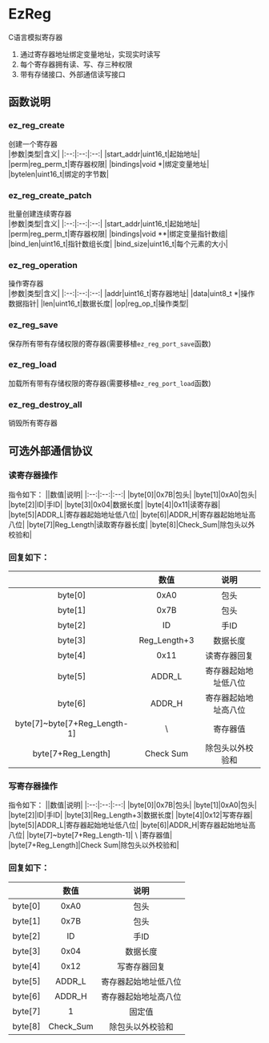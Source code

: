 # EzReg 
C语言模拟寄存器  

1. 通过寄存器地址绑定变量地址，实现实时读写
2. 每个寄存器拥有读、写、存三种权限
3. 带有存储接口、外部通信读写接口

## 函数说明
### ez_reg_create
创建一个寄存器  
|参数|类型|含义|
|:--:|:--:|:--:|
|start_addr|uint16_t|起始地址|
|perm|reg_perm_t|寄存器权限|
|bindings|void *|绑定变量地址|
|bytelen|uint16_t|绑定的字节数|

### ez_reg_create_patch
批量创建连续寄存器  
|参数|类型|含义|
|:--:|:--:|:--:|
|start_addr|uint16_t|起始地址|
|perm|reg_perm_t|寄存器权限|
|bindings|void **|绑定变量指针数组|
|bind_len|uint16_t|指针数组长度|
|bind_size|uint16_t|每个元素的大小|

### ez_reg_operation
操作寄存器  
|参数|类型|含义|
|:--:|:--:|:--:|
|addr|uint16_t|寄存器地址|
|data|uint8_t *|操作数据指针|
|len|uint16_t|数据长度|
|op|reg_op_t|操作类型|


### ez_reg_save
保存所有带有存储权限的寄存器(需要移植`ez_reg_port_save`函数)

### ez_reg_load
加载所有带有存储权限的寄存器(需要移植`ez_reg_port_load`函数)


### ez_reg_destroy_all
销毁所有寄存器


## 可选外部通信协议
### 读寄存器操作
指令如下：
||数值|说明|
|:--:|:--:|:--:|
|byte[0]|0x7B|包头|
|byte[1]|0xA0|包头|
|byte[2]|ID|手ID|
|byte[3]|0x04|数据长度|
|byte[4]|0x11|读寄存器|
|byte[5]|ADDR_L|寄存器起始地址低八位|
|byte[6]|ADDR_H|寄存器起始地址高八位|
|byte[7]|Reg_Length|读取寄存器长度|
|byte[8]|Check_Sum|除包头以外校验和|


### 回复如下：
||数值|说明|
|:--:|:--:|:--:|
|byte[0]|0xA0|包头|
|byte[1]|0x7B|包头|
|byte[2]|ID|手ID|
|byte[3]|Reg_Length+3|数据长度|
|byte[4]|0x11|读寄存器回复|
|byte[5]|ADDR_L|寄存器起始地址低八位|
|byte[6]|ADDR_H|寄存器起始地址高八位|
|byte[7]~byte[7+Reg_Length-1]| \ |寄存器值|
|byte[7+Reg_Length]|Check Sum|除包头以外校验和|

### 写寄存器操作
指令如下：
||数值|说明|
|:--:|:--:|:--:|
|byte[0]|0x7B|包头|
|byte[1]|0xA0|包头|
|byte[2]|ID|手ID|
|byte[3]|Reg_Length+3|数据长度|
|byte[4]|0x12|写寄存器|
|byte[5]|ADDR_L|寄存器起始地址低八位|
|byte[6]|ADDR_H|寄存器起始地址高八位|
|byte[7]~byte[7+Reg_Length-1]| \ |寄存器值|
|byte[7+Reg_Length]|Check Sum|除包头以外校验和|


### 回复如下：
||数值|说明|
|:--:|:--:|:--:|
|byte[0]|0xA0|包头|
|byte[1]|0x7B|包头|
|byte[2]|ID|手ID|
|byte[3]|0x04|数据长度|
|byte[4]|0x12|写寄存器回复|
|byte[5]|ADDR_L|寄存器起始地址低八位|
|byte[6]|ADDR_H|寄存器起始地址高八位|
|byte[7]|1|固定值|
|byte[8]|Check_Sum|除包头以外校验和|